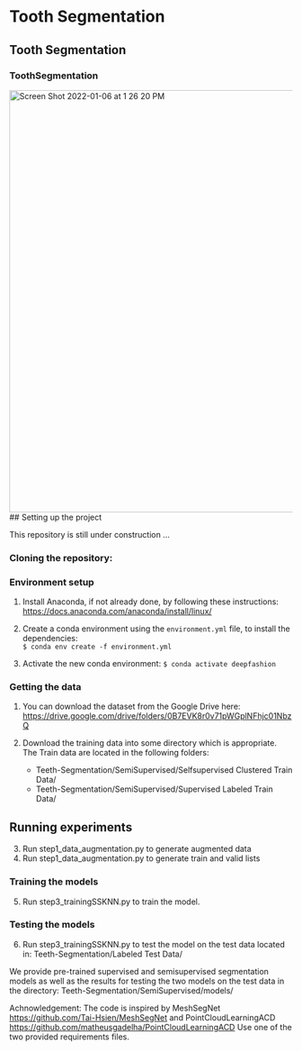 # Tooth Segmentation
## Tooth Segmentation
### ToothSegmentation
<img width="750" alt="Screen Shot 2022-01-06 at 1 26 20 PM" src="https://user-images.githubusercontent.com/6019935/150260947-4d8a8601-5cc0-4e6d-8890-d1ae2d5bae98.png">
## Setting up the project

This repository is still under construction ... 

### Cloning the repository:
### Environment setup

1. Install Anaconda, if not already done, by following these instructions:
https://docs.anaconda.com/anaconda/install/linux/  

2. Create a conda environment using the `environment.yml` file, to install the dependencies:  
`$ conda env create -f environment.yml`

3. Activate the new conda environment:
`$ conda activate deepfashion`

### Getting the data

1. You can download the dataset from the Google Drive here:
https://drive.google.com/drive/folders/0B7EVK8r0v71pWGplNFhjc01NbzQ

2. Download the training data into some directory which is appropriate. 
   The Train data are located in the following folders:
   - Teeth-Segmentation/SemiSupervised/Selfsupervised Clustered Train Data/
   - Teeth-Segmentation/SemiSupervised/Supervised Labeled Train Data/
 ## Running experiments
3. Run step1_data_augmentation.py to generate augmented data
4. Run step1_data_augmentation.py to generate train and valid lists
### Training the models

5. Run step3_trainingSSKNN.py to train the model.

   
### Testing the models
6. Run step3_trainingSSKNN.py to test the model on the test data located in:
   Teeth-Segmentation/Labeled Test Data/
   
We provide pre-trained supervised and semisupervised segmentation models as well as the results for testing the two models on the test data in the directory:
Teeth-Segmentation/SemiSupervised/models/

Achnowledgement:
The code is inspired by MeshSegNet https://github.com/Tai-Hsien/MeshSegNet and 
PointCloudLearningACD https://github.com/matheusgadelha/PointCloudLearningACD
Use one of the two provided requirements files. 
